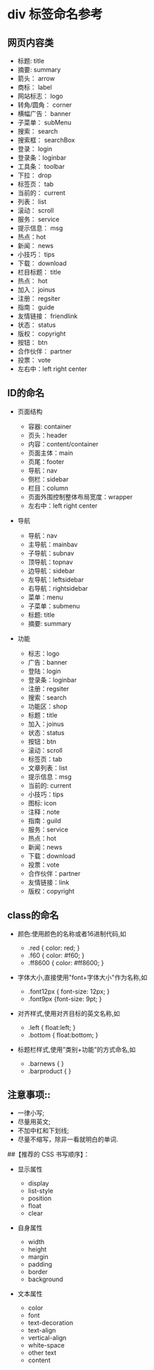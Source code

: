 # div 标签命名参考


## 网页内容类
- 标题: title
- 摘要: summary
- 箭头： arrow
- 商标： label
- 网站标志： logo
- 转角/圆角： corner
- 横幅广告： banner
- 子菜单： subMenu
- 搜索： search
- 搜索框： searchBox
- 登录： login
- 登录条：loginbar
- 工具条： toolbar
- 下拉： drop
- 标签页： tab
- 当前的： current
- 列表： list
- 滚动： scroll
- 服务： service
- 提示信息： msg
- 热点：hot
- 新闻： news
- 小技巧： tips
- 下载： download
- 栏目标题： title
- 热点： hot
- 加入： joinus
- 注册： regsiter
- 指南： guide
- 友情链接： friendlink
- 状态： status
- 版权： copyright
- 按钮： btn
- 合作伙伴： partner
- 投票： vote
- 左右中：left right center




## ID的命名

- 页面结构
    + 容器: container
    + 页头：header
    + 内容：content/container
    + 页面主体：main
    + 页尾：footer
    + 导航：nav
    + 侧栏：sidebar
    + 栏目：column
    + 页面外围控制整体布局宽度：wrapper
    + 左右中：left right center
    
    
- 导航
    + 导航：nav
    + 主导航：mainbav
    + 子导航：subnav
    + 顶导航：topnav
    + 边导航：sidebar
    + 左导航：leftsidebar
    + 右导航：rightsidebar
    + 菜单：menu
    + 子菜单：submenu
    + 标题: title
    + 摘要: summary


- 功能
    + 标志：logo
    + 广告：banner
    + 登陆：login
    + 登录条：loginbar
    + 注册：regsiter
    + 搜索：search
    + 功能区：shop
    + 标题：title
    + 加入：joinus
    + 状态：status
    + 按钮：btn
    + 滚动：scroll
    + 标签页：tab
    + 文章列表：list
    + 提示信息：msg
    + 当前的: current
    + 小技巧：tips
    + 图标: icon
    + 注释：note
    + 指南：guild
    + 服务：service
    + 热点：hot
    + 新闻：news
    + 下载：download
    + 投票：vote
    + 合作伙伴：partner
    + 友情链接：link
    + 版权：copyright




## class的命名
- 颜色:使用颜色的名称或者16进制代码,如
    + .red { color: red; }
    + .f60 { color: #f60; }
    + .ff8600 { color: #ff8600; }

- 字体大小,直接使用"font+字体大小"作为名称,如
    + .font12px { font-size: 12px; }
    + .font9px {font-size: 9pt; }

- 对齐样式,使用对齐目标的英文名称,如
    + .left { float:left; }
    + .bottom { float:bottom; }

- 标题栏样式,使用”类别+功能”的方式命名,如
    + .barnews { }
    + .barproduct { }




## 注意事项::
- 一律小写;
- 尽量用英文;
- 不加中杠和下划线;
- 尽量不缩写，除非一看就明白的单词.




##【推荐的 CSS 书写顺序】：
- 显示属性
    + display
    + list-style
    + position
    + float
    + clear

- 自身属性
    + width
    + height
    + margin
    + padding
    + border
    + background

- 文本属性
    + color
    + font
    + text-decoration
    + text-align
    + vertical-align
    + white-space
    + other text
    + content
